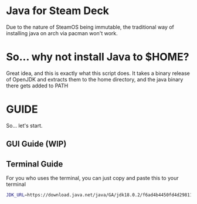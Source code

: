 # Java for Steam Deck
Due to the nature of SteamOS being immutable, the traditional way of installing java on arch via pacman won't work.

# So... why not install Java to $HOME?
Great idea, and this is exactly what this script does. It takes a binary release of OpenJDK and extracts them to the home directory, and the java binary there gets added to PATH

# GUIDE
So... let's start.
## GUI Guide (WIP)
## Terminal Guide
For you who uses the terminal, you can just copy and paste this to your terminal 
```bash
JDK_URL=https://download.java.net/java/GA/jdk18.0.2/f6ad4b4450fd4d298113270ec84f30ee/9/GPL/openjdk-18.0.2_linux-x64_bin.tar.gz; JDK_VERSION=18.0.2; JAVA_PATH=$HOME/.local/java/jdk-$JDK_VERSION; echo "Creating Java directory"; [ -d $JAVA_PATH ] || mkdir -p $JAVA_PATH; echo "Downloading and extracting Java"; curl -L $JDK_URL | tar tvfz - -C $JAVA_PATH; echo "Putting Java binary to PATH"; cat $HOME/.bash_profile | grep "export PATH=\$PATH:$JAVA_PATH/bin" || echo "export PATH=\$PATH:$JAVA_PATH/bin" >> $HOME/.bash_profile;
```
